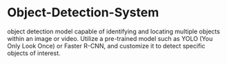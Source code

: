 # Object-Detection-System
object detection model capable of identifying and locating multiple objects within an image or video. Utilize a pre-trained model such as YOLO (You Only Look Once) or Faster R-CNN, and customize it to detect specific objects of interest.
